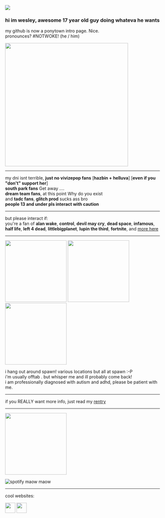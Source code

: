 <!-- nooo... don't look at my raw code >___< -->
<!-- genuinely this is just the madwork of man who usually only uses markdown while attempting html .... -->

<img src="https://komarev.com/ghpvc/?username=cometecti&color=657cc2&style=plastic&label=view+count+!"/>

### hi im wesley, awesome 17 year old guy doing whateva he wants
my github is now a ponytown intro page. Nice.
</br> pronounces? #NOTWOKE! (he / him)

<img src="https://files.catbox.moe/1zqib4.jpg" height="400"/></a>

------------------------------------------------------------------------------------------------------------------------------------

my dni isnt terrible, **just no vivizepop fans** [**hazbin + helluva**] [**even if you "don't" support her**]
</br>**south park fans** Get away ....
</br>**dream team fans**, at this point Why do you exist
</br>and **tadc fans**, **glitch prod** sucks ass bro
</br> **people 13 and under pls interact with caution**

------------------------------------------------------------------

but please interact if:
</br> you're a fan of **alan wake**, **control**, **devil may cry**, **dead space**, **infamous**, **half life**, **left 4 dead**, **littlebigplanet**, **lupin the third**, **fortnite**, and <a href="https://rentry.co/thedarkplace">more here</a>

------------------------------------------------------------------

<img src="https://files.catbox.moe/fqz333.jpg" height="200"/> <img src="https://files.catbox.moe/zp9aul.jpg" height="200"/> <img src="https://files.catbox.moe/5dn51w.jpg" height="200"/>

i hang out around spawn! various locations but all at spawn :-P 
</br>i'm usually offtab . but whisper me and ill probably come back!
</br>i am professionally diagnosed with autism and adhd, please be patient with me.


------------------------------------------------------------------

if you REALLY want more info, just read my <a href="https://rentry.co/nightsprings">rentry</a>

------------------------------------------------------------------

 <img src="https://files.catbox.moe/4blg5v.png" height="200"/>


![spotify maow maow](https://spotify-recently-played-readme.vercel.app/api?user=lnsqq008qgesjwmrw5ezq1c5b)

------------------------------------------------------------------

cool websites:

<a href="https://smokepowered.com"><img src="http://smokepowered.com/smoke.gif" height="33"/></a> 
<a href="https://epicblazed.com"><img src="http://smokepowered.com/EpicBlazedButton.png" height="33"/></a>
